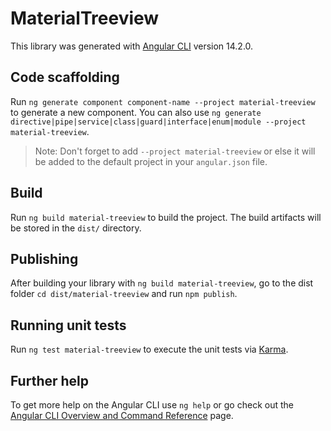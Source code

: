 # MaterialTreeview

This library was generated with [Angular CLI](https://github.com/angular/angular-cli) version 14.2.0.

## Code scaffolding

Run `ng generate component component-name --project material-treeview` to generate a new component. You can also use `ng generate directive|pipe|service|class|guard|interface|enum|module --project material-treeview`.
> Note: Don't forget to add `--project material-treeview` or else it will be added to the default project in your `angular.json` file. 

## Build

Run `ng build material-treeview` to build the project. The build artifacts will be stored in the `dist/` directory.

## Publishing

After building your library with `ng build material-treeview`, go to the dist folder `cd dist/material-treeview` and run `npm publish`.

## Running unit tests

Run `ng test material-treeview` to execute the unit tests via [Karma](https://karma-runner.github.io).

## Further help

To get more help on the Angular CLI use `ng help` or go check out the [Angular CLI Overview and Command Reference](https://angular.io/cli) page.
